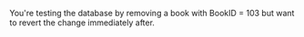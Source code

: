 You're testing the database by removing a book with BookID = 103 but want to revert the change immediately after.
